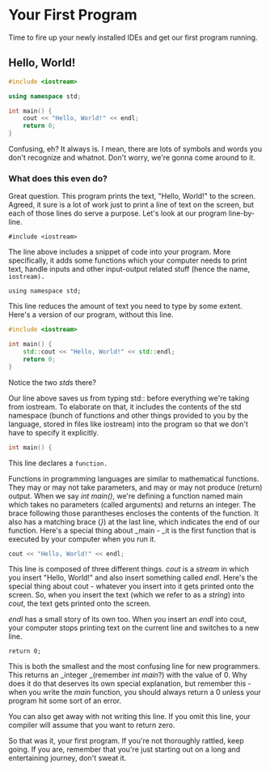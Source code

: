 # Your First Program

Time to fire up your newly installed IDEs and get our first program running.

## Hello, World!

```cpp
#include <iostream>

using namespace std;

int main() {
    cout << "Hello, World!" << endl;
    return 0;
}
```

Confusing, eh? It always is. I mean, there are lots of symbols and words you don't recognize and whatnot. Don't worry, we're gonna come around to it.

### What does this even do?

Great question. This program prints the text, "Hello, World!" to the screen. Agreed, it sure is a lot of work just to print a line of text on the screen, but each of those lines do serve a purpose. Let's look at our program line-by-line.

```
#include <iostream>
```

The line above includes a snippet of code into your program. More specifically, it adds some functions which your computer needs to print text, handle inputs and other input-output related stuff \(hence the name, `iostream).`

```
using namespace std;
```

This line reduces the amount of text you need to type by some extent. Here's a version of our program, without this line.

```cpp
#include <iostream>

int main() {
    std::cout << "Hello, World!" << std::endl;
    return 0;
}
```

Notice the two _stds_ there?

Our line above saves us from typing std:: before everything we're taking from iostream. To elaborate on that, it includes the contents of the std namespace \(bunch of functions and other things provided to you by the language, stored in files like iostream\) into the program so that we don't have to specify it explicitly.



```cpp
int main() {
```

This line declares a `function.`

Functions in programming languages are similar to mathematical functions. They may or may not take parameters, and may or may not produce \(return\) output. When we say _int main\(\)_, we're defining a function named main which takes no parameters \(called arguments\) and returns an integer. The brace following those parantheses encloses the contents of the function. It also has a matching brace \(_}_\) at the last line, which indicates the end of our function. Here's a special thing about \_main - \_it is the first function that is executed by your computer when you run it.

```cpp
cout << "Hello, World!" << endl;
```

This line is composed of three different things. _cout_ is a _stream_ in which you insert "Hello, World!" and also insert something called _endl_. Here's the special thing about cout - whatever you insert into it gets printed onto the screen. So, when you insert the text \(which we refer to as a _string_\) into _cout_, the text gets printed onto the screen.

_endl_ has a small story of its own too. When you insert an _endl_ into cout, your computer stops printing text on the current line and switches to a new line.

`return 0;`

This is both the smallest and the most confusing line for new programmers. This returns an _integer _\(remember _int main_?\) with the value of 0. Why does it do that deserves its own special explanation, but remember this - when you write the _main_ function, you should always return a 0 unless your program hit some sort of an error.

You can also get away with not writing this line. If you omit this line, your compiler will assume that you want to return zero.

So that was it, your first program. If you're not thoroughly rattled, keep going. If you are, remember that you're just starting out on a long and entertaining journey, don't sweat it.


